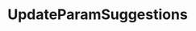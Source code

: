 ---
title: UpdateParamSuggestions
position: 1.3
type: ""
description: Sets the user suggestions for a command parameter

parameters:
  - name: IDCCmdsEnum <em>cmd</em>
    content: The name of the command that contains the wanted parameter
  - name: string <em>paramName</em>
    content: The name of the parameter
  - name: string[] <em>newSugg</em>
    content: An array of suggestions to show for this parameter when using the UI

content_markdown: |-
    User provided suggestions are shown before IDC provided ones.
    
    Suggestions also support Rich Text, and so properties like color can be controlled if wanted. The full list of supported
    tags are shown [here](https://docs.unity3d.com/Manual/StyledText.html).

    User provided suggestions override suggestions set by the **IDCParam** attribute.
    {: .warning}

right_code_blocks:
  - title: Example
    language: csharp
    code_block: |-
      //Show the following values as suggestions for the 'lineSpacing' parameter of the 'SetLogAreaLineSpacing' command
      string[] mySuggestions = new string[] { "1", "1.2", "1.4", "1.6" };
      
      IDCUtils.IDC.UpdateParamSuggestions(
        IDCCmdsEnum.SetLogAreaLineSpacing, 
        "lineSpacing", mySuggestions);
---